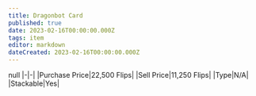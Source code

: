 ```yaml
---
title: Dragonbot Card
published: true
date: 2023-02-16T00:00:00.000Z
tags: item
editor: markdown
dateCreated: 2023-02-16T00:00:00.000Z
---
```


null
|-|-|
|Purchase Price|22,500 Flips|
|Sell Price|11,250 Flips|
|Type|N/A|
|Stackable|Yes|

